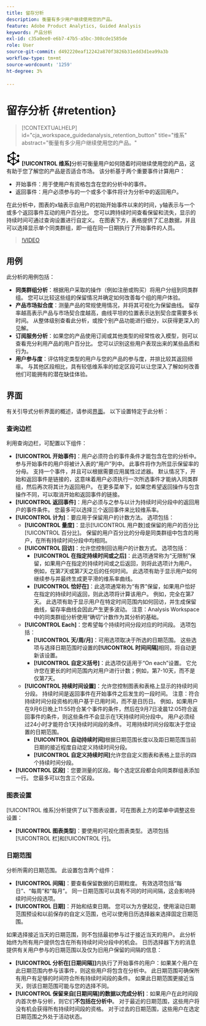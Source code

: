 ```yaml
---
title: 留存分析
description: 衡量有多少用户继续使用您的产品。
feature: Adobe Product Analytics, Guided Analysis
keywords: 产品分析
exl-id: c35a0ee0-e6b7-47b5-a5bc-308cde1585de
role: User
source-git-commit: d492220eaf12242a870f3826b31edd3d1ea99a3b
workflow-type: tm+mt
source-wordcount: '1259'
ht-degree: 3%

---
```


# 留存分析 {#retention}

<!-- markdownlint-disable MD034 -->

>[!CONTEXTUALHELP]
>id="cja_workspace_guidedanalysis_retention_button"
>title="维系"
>abstract="衡量有多少用户继续使用您的产品。"

<!-- markdownlint-enable MD034 -->

![维系](/help/assets/icons/Retention.svg) **[!UICONTROL 维系]**&#x200B;分析可衡量用户如何随着时间继续使用您的产品，这有助于您了解您的产品是否适合市场。 该分析基于两个重要事件计算用户：

* 开始事件：用于使用户有资格包含在您的分析中的事件。
* 返回事件：用户必须参与的一个或多个事件将计为分析中的返回用户。

在此分析中，图表的x轴表示自用户的初始开始事件以来的时间，y轴表示与一个或多个返回事件互动的用户百分比。 您可以跨持续时间查看保留和流失，显示的持续时间可通过查询设置进行自定义。 在图表下方，表格提供了汇总数据，并且可以选择显示单个同类群组，即一组在同一日期执行了开始事件的人员。

>[!VIDEO](https://video.tv.adobe.com/v/3430503/?learn=on)


## 用例

此分析的用例包括：

* **同类群组分析**：根据用户采取的操作（例如注册或购买）将用户分组到同类群组。 您可以比较这些组的保留情况并确定如何改善每个组的用户体验。
* **产品市场拟合度**：测量产品的常规使用情况，并将其可视化为保留曲线。 留存率越高表示产品与市场契合度越高，曲线平坦的位置表示达到契合度需要多长时间。 从整体级别查看此分析，或按个别产品功能进行细分，以获得更深入的见解。
* **订阅服务分析**：如果您的产品使用订阅或其他类型的经常性收入模型，则可以查看充分利用产品的用户百分比。 您可以识别这些用户表现出来的某些品质和行为。
* **用户参与度**：评估特定类型的用户与您的产品的参与度，并排比较其返回频率。 与其他区段相比，具有较低维系率的给定区段可以让您深入了解如何改善他们可能拥有的潜在缺佳体验。

## 界面

有关引导式分析界面的概述，请参阅[界面](../overview.md#interface)。 以下设置特定于此分析：

### 查询边栏

利用查询边栏，可配置以下组件：

* **[!UICONTROL 开始事件]**：用户必须符合的事件条件才能包含在您的分析中。 参与开始事件的用户将被计入表的“用户”列中。 此事件将作为所显示保留率的分母。 支持一个事件，并且可以根据需要应用属性过滤器。 默认情况下，开始和返回事件是链接的，这意味着用户必须执行一次所选事件才能纳入同类群组，然后再次将其计为返回用户。 在更多菜单下，如果您希望返回操作与包含操作不同，可以取消开始和返回事件的链接。
* **[!UICONTROL 返回事件]**：用户必须与之参与以计为持续时间分段中的返回用户的事件条件。 您最多可以选择三个返回事件来比较维系率。
* **[!UICONTROL 计为]**：要应用于保留用户的计数方法。 选项包括：
   * **[!UICONTROL 量度]**：显示[!UICONTROL 用户数]或保留的用户的百分比[!UICONTROL 百分比]。 保留的用户百分比的分母是同类群组中包含的用户，在所有持续时间分段中均相同。
   * **[!UICONTROL 回访]**：允许您控制回访用户的计数方式。 选项包括：
      * **[!UICONTROL 在指定持续时间或之后]**：此选项通常称为“无限制”保留，如果用户在指定的持续时间或之后返回，则将此选项计为用户。 例如，在第7天或第7天之后的任何时间。 此选项有助于显示用户如何继续参与并最终生成更平滑的维系率曲线。
      * **[!UICONTROL 恰好在]**：此选项通常称为“有界”保留，如果用户恰好在指定的持续时间返回，则此选项将计算该用户。 例如，完全在第7天。 此选项有助于显示用户在特定时间范围内如何回访，并生成保留曲线，留存率曲线会因此产生更多波动。 注意：Analysis Workspace中的同类群组分析使用“确切”计数作为其分析的基础。
   * **[!UICONTROL Each]**：您希望每个持续时间分段对应的时间段。 选项包括：
      * **[!UICONTROL 天/周/月]**：可用选项取决于所选的日期范围。 这些选项与选择日期范围时设置的&#x200B;**[!UICONTROL 时间间隔]**&#x200B;相同，将自动更新该设置。
      * **[!UICONTROL 自定义括号]**：此选项仅适用于“On each”设置。 它允许您在更长的时间范围内对用户进行计数；例如，第7-10天，而不是仅第7天。
   * **[!UICONTROL 持续时间设置]**：允许您控制图表和表格上显示的持续时间分段。 持续时间是返回事件在开始事件之后发生的一段时间。 注意：符合持续时间分段资格的用户基于已用时间，而不是日历日。 例如，如果用户在9月6日晚上11:55符合某个事件的条件，然后在9月7日凌晨12:05符合返回事件的条件，则这些条件不会显示在1天持续时间分段中。 用户必须经过24小时才能符合1天持续时间段的条件。 可用持续时间分段取决于您设置的日期范围。
      * **[!UICONTROL 自动持续时间]**&#x200B;根据日期范围长度以及距日期范围当前日期的接近程度自动定义持续时间分段。
      * **[!UICONTROL 自定义持续时间]**&#x200B;允许您自定义图表和表格上显示的四个持续时间分段。
* **[!UICONTROL 区段]**：您要测量的区段。每个选定区段都会向同类群组表添加一行。 您最多可以包含三个区段。

### 图表设置

[!UICONTROL 维系]分析提供了以下图表设置，可在图表上方的菜单中调整这些设置：

* **[!UICONTROL 图表类型]**：要使用的可视化图表类型。 选项包括[!UICONTROL 栏]和[!UICONTROL 行]。

### 日期范围

分析所需的日期范围。 此设置包含两个组件：

* **[!UICONTROL 间隔]**：要查看保留数据的日期粒度。 有效选项包括“每日”、“每周”和“每月”。 同一日期范围可以具有不同的时间间隔，这会影响持续时间分段选项。
* **[!UICONTROL 日期]**：开始和结束日期。 您可以为方便起见，使用滚动日期范围预设和以前保存的自定义范围，也可以使用日历选择器来选择固定日期范围。

如果选择接近当天的日期范围，则不包括最初参与过于接近当天的用户。 此分析始终为所有用户提供包含在所有持续时间分段中的机会。 日历选择器下方的消息提供有关用户参与的日期范围以及仅为旧用户保留的间隔的信息：

* **[!UICONTROL 分析在[日期间隔]]**&#x200B;内执行了开始事件的用户：如果某个用户在此日期范围内参与该事件，则这些用户将包含在分析中。 此日期范围可确保所有用户有足够的时间符合所有持续时间段的条件。 如果此日期范围更接近当天，则该日期范围可能与您的选择不同。
* **[!UICONTROL 保留来自[日期间隔]的数据以完成分析]**：如果用户在此时间段内首次参与分析，则它们&#x200B;**不包括在分析中**。 对于最近的日期范围，这些用户将没有机会获得所有持续时间段的资格。 对于过去的日期范围，这些用户在选定日期范围之外处于活动状态。

<!--
## Example

See below for an example of the analysis.

![Retention](../assets/retention.png)

-->